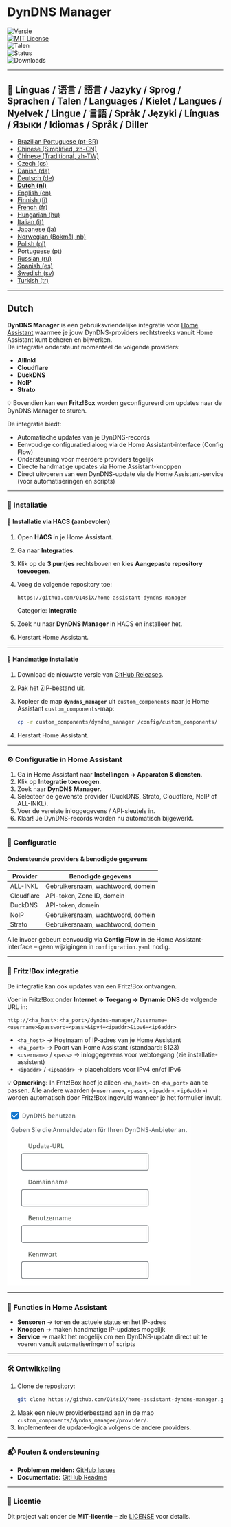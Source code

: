 # DynDNS Manager

[![Versie](https://img.shields.io/github/v/release/Q14siX/home-assistant-dyndns-manager)](https://github.com/Q14siX/home-assistant-dyndns-manager/releases)  
[![MIT License](https://img.shields.io/badge/License-MIT-green.svg)](LICENSE)  
![Talen](https://img.shields.io/badge/languages-20-blue.svg)  
![Status](https://img.shields.io/badge/status-stable-brightgreen.svg)  
![Downloads](https://img.shields.io/github/downloads/Q14siX/home-assistant-dyndns-manager/total)

---

## 📌 Línguas / 语言 / 語言 / Jazyky / Sprog / Sprachen / Talen / Languages / Kielet / Langues / Nyelvek / Lingue / 言語 / Språk / Języki / Línguas / Языки / Idiomas / Språk / Diller
- [Brazilian Portuguese (pt-BR)](https://github.com/Q14siX/home-assistant-dyndns-manager/blob/main/README/README_PT-BR.md#portugues-brasileiro)
- [Chinese (Simplified, zh-CN)](https://github.com/Q14siX/home-assistant-dyndns-manager/blob/main/README/README_ZH-CN.md#简体中文)
- [Chinese (Traditional, zh-TW)](https://github.com/Q14siX/home-assistant-dyndns-manager/blob/main/README/README_ZH-TW.md#繁體中文)
- [Czech (cs)](https://github.com/Q14siX/home-assistant-dyndns-manager/blob/main/README/README_CS.md#czech)
- [Danish (da)](https://github.com/Q14siX/home-assistant-dyndns-manager/blob/main/README/README_DA.md#dansk)
- [Deutsch (de)](https://github.com/Q14siX/home-assistant-dyndns-manager/blob/main/README/README_DE.md#deutsch)
- [**Dutch (nl)**](https://github.com/Q14siX/home-assistant-dyndns-manager/blob/main/README/README_NL.md#dutch)
- [English (en)](https://github.com/Q14siX/home-assistant-dyndns-manager/blob/main/README/README_EN.md#english)
- [Finnish (fi)](https://github.com/Q14siX/home-assistant-dyndns-manager/blob/main/README/README_FI.md#suomi)
- [French (fr)](https://github.com/Q14siX/home-assistant-dyndns-manager/blob/main/README/README_FR.md#français)
- [Hungarian (hu)](https://github.com/Q14siX/home-assistant-dyndns-manager/blob/main/README/README_HU.md#magyar)
- [Italian (it)](https://github.com/Q14siX/home-assistant-dyndns-manager/blob/main/README/README_IT.md#italiano)
- [Japanese (ja)](https://github.com/Q14siX/home-assistant-dyndns-manager/blob/main/README/README_JA.md#日本語)
- [Norwegian (Bokmål, nb)](https://github.com/Q14siX/home-assistant-dyndns-manager/blob/main/README/README_NB.md#norsk)
- [Polish (pl)](https://github.com/Q14siX/home-assistant-dyndns-manager/blob/main/README/README_PL.md#polski)
- [Portuguese (pt)](https://github.com/Q14siX/home-assistant-dyndns-manager/blob/main/README/README_PT.md#português)
- [Russian (ru)](https://github.com/Q14siX/home-assistant-dyndns-manager/blob/main/README/README_RU.md#pусский)
- [Spanish (es)](https://github.com/Q14siX/home-assistant-dyndns-manager/blob/main/README/README_ES.md#español)
- [Swedish (sv)](https://github.com/Q14siX/home-assistant-dyndns-manager/blob/main/README/README_SV.md#svenska)
- [Turkish (tr)](https://github.com/Q14siX/home-assistant-dyndns-manager/blob/main/README/README_TR.md#türkçe)

---

## Dutch

**DynDNS Manager** is een gebruiksvriendelijke integratie voor [Home Assistant](https://www.home-assistant.io/) waarmee je jouw DynDNS-providers rechtstreeks vanuit Home Assistant kunt beheren en bijwerken.  
De integratie ondersteunt momenteel de volgende providers:

- **AllInkl**
- **Cloudflare**
- **DuckDNS**
- **NoIP**
- **Strato**

💡 Bovendien kan een **Fritz!Box** worden geconfigureerd om updates naar de DynDNS Manager te sturen.

De integratie biedt:
- Automatische updates van je DynDNS-records
- Eenvoudige configuratiedialoog via de Home Assistant-interface (Config Flow)
- Ondersteuning voor meerdere providers tegelijk
- Directe handmatige updates via Home Assistant-knoppen
- Direct uitvoeren van een DynDNS-update via de Home Assistant-service (voor automatiseringen en scripts)

---

### 🚀 Installatie

#### 🔹 Installatie via HACS (aanbevolen)

1. Open **HACS** in je Home Assistant.
2. Ga naar **Integraties**.
3. Klik op de **3 puntjes** rechtsboven en kies **Aangepaste repository toevoegen**.
4. Voeg de volgende repository toe:

   ```
   https://github.com/Q14siX/home-assistant-dyndns-manager
   ```

   Categorie: **Integratie**

5. Zoek nu naar **DynDNS Manager** in HACS en installeer het.
6. Herstart Home Assistant.

---

#### 🔹 Handmatige installatie

1. Download de nieuwste versie van [GitHub Releases](https://github.com/Q14siX/home-assistant-dyndns-manager/releases).
2. Pak het ZIP-bestand uit.
3. Kopieer de map **`dyndns_manager`** uit `custom_components` naar je Home Assistant `custom_components`-map:

   ```bash
   cp -r custom_components/dyndns_manager /config/custom_components/
   ```

4. Herstart Home Assistant.

---

### ⚙️ Configuratie in Home Assistant

1. Ga in Home Assistant naar **Instellingen → Apparaten & diensten**.
2. Klik op **Integratie toevoegen**.
3. Zoek naar **DynDNS Manager**.
4. Selecteer de gewenste provider (DuckDNS, Strato, Cloudflare, NoIP of ALL-INKL).
5. Voer de vereiste inloggegevens / API-sleutels in.
6. Klaar! Je DynDNS-records worden nu automatisch bijgewerkt.

---

### 📄 Configuratie

#### Ondersteunde providers & benodigde gegevens

| Provider    | Benodigde gegevens |
|-------------|-------------------|
| ALL-INKL    | Gebruikersnaam, wachtwoord, domein |
| Cloudflare  | API-token, Zone ID, domein |
| DuckDNS     | API-token, domein |
| NoIP        | Gebruikersnaam, wachtwoord, domein |
| Strato      | Gebruikersnaam, wachtwoord, domein |

Alle invoer gebeurt eenvoudig via **Config Flow** in de Home Assistant-interface – geen wijzigingen in `configuration.yaml` nodig.

---

### 📡 Fritz!Box integratie

De integratie kan ook updates van een Fritz!Box ontvangen.

Voer in Fritz!Box onder **Internet → Toegang → Dynamic DNS** de volgende URL in:

```
http://<ha_host>:<ha_port>/dyndns-manager/?username=<username>&password=<pass>&ipv4=<ipaddr>&ipv6=<ip6addr>
```

- `<ha_host>` → Hostnaam of IP-adres van je Home Assistant
- `<ha_port>` → Poort van Home Assistant (standaard: 8123)
- `<username>` / `<pass>` → inloggegevens voor webtoegang (zie installatie-assistent)
- `<ipaddr>` / `<ip6addr>` → placeholders voor IPv4 en/of IPv6

💡 **Opmerking:** In Fritz!Box hoef je alleen `<ha_host>` en `<ha_port>` aan te passen. Alle andere waarden (`<username>`, `<pass>`, `<ipaddr>`, `<ip6addr>`) worden automatisch door Fritz!Box ingevuld wanneer je het formulier invult.

![FRITZ!BOX invoerformulier](https://raw.githubusercontent.com/Q14siX/home-assistant-dyndns-manager/master/images/FRITZ!Box.png)

---

### 🔘 Functies in Home Assistant

- **Sensoren** → tonen de actuele status en het IP-adres
- **Knoppen** → maken handmatige IP-updates mogelijk
- **Service** → maakt het mogelijk om een DynDNS-update direct uit te voeren vanuit automatiseringen of scripts

---

### 🛠 Ontwikkeling

1. Clone de repository:
   ```bash
   git clone https://github.com/Q14siX/home-assistant-dyndns-manager.git
   ```
2. Maak een nieuw providerbestand aan in de map `custom_components/dyndns_manager/provider/`.
3. Implementeer de update-logica volgens de andere providers.

---

### 📬 Fouten & ondersteuning

- **Problemen melden:** [GitHub Issues](https://github.com/Q14siX/home-assistant-dyndns-manager/issues)  
- **Documentatie:** [GitHub Readme](https://github.com/Q14siX/home-assistant-dyndns-manager)

---

### 📜 Licentie

Dit project valt onder de **MIT-licentie** – zie [LICENSE](https://github.com/Q14siX/home-assistant-dyndns-manager/blob/main/LICENSE) voor details.
